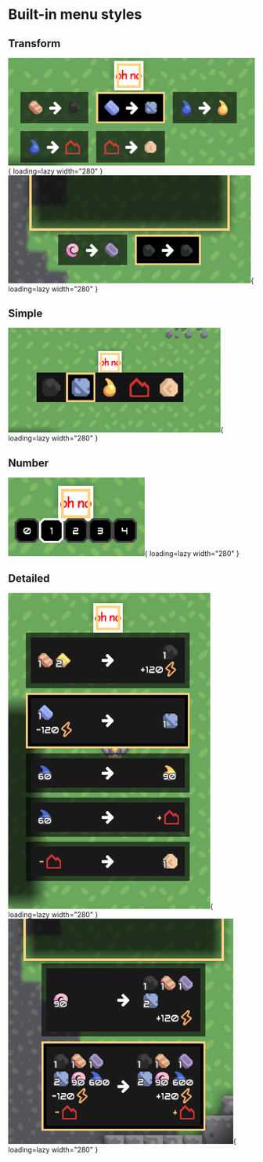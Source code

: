 # Built-in menu styles

## Transform

![Transform 1](../assets/menu/transform-1.png){ loading=lazy width="280" }
![Transform 2](../assets/menu/transform-2.png){ loading=lazy width="280" }

## Simple

![Simple](../assets/menu/simple.png){ loading=lazy width="280" }

## Number

![Number](../assets/menu/number.png){ loading=lazy width="280" }

## Detailed

![Detailed 1](../assets/menu/detailed-1.png){ loading=lazy width="280" }
![Detailed 2](../assets/menu/detailed-2.png){ loading=lazy width="280" }
